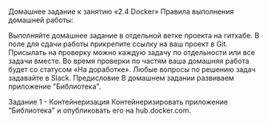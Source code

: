 Домашнее задание к занятию «2.4 Docker»
Правила выполнения домашней работы:

Выполняйте домашнее задание в отдельной ветке проекта на гитхабе.
В поле для сдачи работы прикрепите ссылку на ваш проект в Git.
Присылать на проверку можно каждую задачу по отдельности или все задачи вместе.
Во время проверки по частям ваша домашняя работа будет со статусом «На доработке».
Любые вопросы по решению задач задавайте в Slack.
Предисловие
В домашнем задании развиваем приложение "Библиотека".

Задание 1 - Контейнеризация
Контейнеризировать приложение "Библиотека" и опубликовать его на hub.docker.com.
